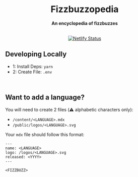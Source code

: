 <div align="center">
  <h1>Fizzbuzzopedia</h1>
  <strong>An encyclopedia of fizzbuzzes</strong>
  <br />
  <br />

  [![Netlify Status](https://api.netlify.com/api/v1/badges/f5778169-3b6b-4b80-9374-738001260e6a/deploy-status)](https://app.netlify.com/sites/fizzbuzzopedia/deploys)

</div>

## Developing Locally

- 1: Install Deps: `yarn`
- 2: Create File: `.env`

<br />

## Want to add a language?

You will need to create 2 files (:warning: alphabetic characters only):
- `/content/<LANGUAGE>.mdx`
- `/public/logos/<LANGUAGE>.svg`

Your `mdx` file should follow this format:
```mdx
---
name: <LANGUAGE>
logo: /logos/<LANGUAGE>.svg
released: <YYYY>
---

<FIZZBUZZ>

```
